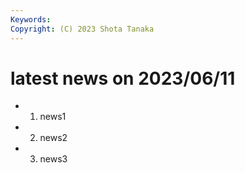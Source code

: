 ```yaml
---
Keywords:
Copyright: (C) 2023 Shota Tanaka
---
```


# latest news on 2023/06/11

- 1. news1
- 2. news2
- 3. news3
